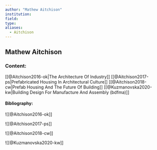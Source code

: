 ```yaml
---
author: "Mathew Aitchison"
institution:
field:
type:
aliases:
  - Aitchison
---
```


## Mathew Aitchison

### Content:
[[@Aitchison2016-ok|The Architecture Of Industry]]
[[@Aitchison2017-ps|Prefabricated Housing In Architectural Culture]]
[[@Aitchison2018-cw|Prefab Housing And The Future Of Building]]
[[@Kuzmanovska2020-kw|Building Design For Manufacture And Assembly (bdfma)]]

#### Bibliography:

![[@Aitchison2016-ok]]

![[@Aitchison2017-ps]]

![[@Aitchison2018-cw]]

![[@Kuzmanovska2020-kw]]